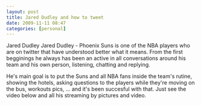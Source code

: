 ```yaml
---
layout: post
title: Jared Dudley and how to tweet
date: 2009-11-11 08:47
categories: [personal]
---
```

Jared Dudley Jared Dudley - Phoenix Suns is one of the NBA players who are on twitter that have understood better what it means. From the first begginings he always has been an active in all conversations around his team and his own person, listening, chatting and replying.

He's main goal is to put the Suns and all NBA fans inside the team's rutine, showing the hotels, asking questions to the players while they're moving on the bus, workouts pics, ... and it's been succesful with that. Just see the video below and all his streaming by pictures and video.
